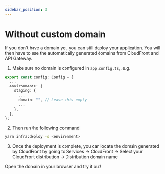 ```yaml
---
sidebar_position: 3
---
```


# Without custom domain

If you don't have a domain yet, you can still deploy your application. You will then have to use the automatically generated domains from CloudFront and API Gateway.

1. Make sure no domain is configured in `app.config.ts`, .e.g.

```ts title="app.config.ts"
export const config: Config = {
  ...
  environments: {
    staging: {
      ...
      domain: "", // Leave this empty
      ...
    },
  },
};

```

2. Then run the following command

```sh
yarn infra:deploy -s <environment>
```

3. Once the deployment is complete, you can locate the domain generated by CloudFront by going to Services -> CloudFront -> Select your CloudFront distribution -> Distribution domain name

Open the domain in your browser and try it out!